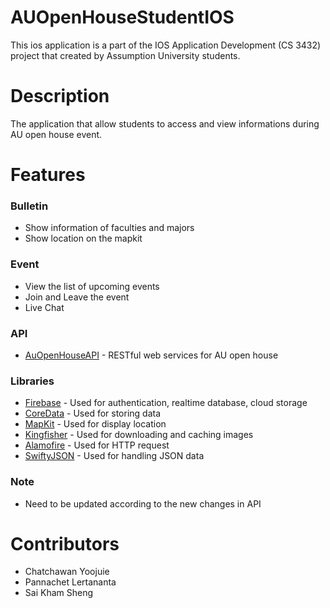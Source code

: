 # AUOpenHouseStudentIOS

This ios application is a part of the IOS Application Development (CS 3432) project that created by Assumption University students.

# Description

The application that allow students to access and view informations during AU open house event.

# Features

### Bulletin
- Show information of faculties and majors
- Show location on the mapkit

### Event
- View the list of upcoming events
- Join and Leave the event
- Live Chat

### API
- [AuOpenHouseAPI](https://github.com/Cwanyo/AuOpenHouseAPI) - RESTful web services for AU open house

### Libraries
- [Firebase](https://firebase.google.com/docs/storage/ios/start) - Used for authentication, realtime database, cloud storage
- [CoreData](https://developer.apple.com/library/archive/documentation/Cocoa/Conceptual/CoreData/) - Used for storing data
- [MapKit](https://developer.apple.com/documentation/mapkit) - Used for display location
- [Kingfisher](https://github.com/onevcat/Kingfisher) - Used for downloading and caching images
- [Alamofire](https://github.com/Alamofire/Alamofire) - Used for HTTP request
- [SwiftyJSON](https://github.com/SwiftyJSON/SwiftyJSON) - Used for handling JSON data 

### Note 
- Need to be updated according to the new changes in API

# Contributors
- Chatchawan Yoojuie
- Pannachet Lertananta
- Sai Kham Sheng

